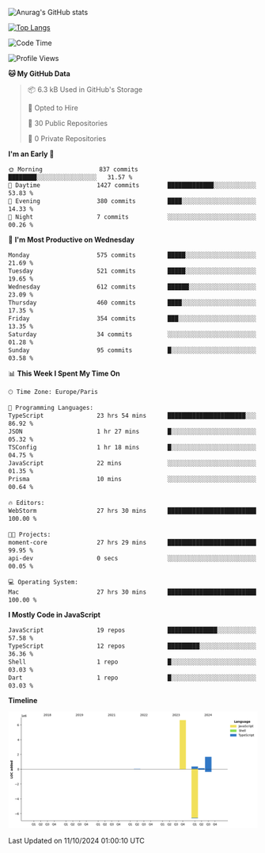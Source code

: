 ![Anurag's GitHub stats](https://github-readme-stats.vercel.app/api?username=sufiane&theme=dark&show_icons=true&count_private=true)


[![Top Langs](https://github-readme-stats.vercel.app/api/top-langs/?username=sufiane&layout=compact)](https://github.com/anuraghazra/github-readme-stats)

<!--START_SECTION:waka-->
![Code Time](http://img.shields.io/badge/Code%20Time-1%2C380%20hrs%2041%20mins-blue)

![Profile Views](http://img.shields.io/badge/Profile%20Views-0-blue)

**🐱 My GitHub Data** 

> 📦 6.3 kB Used in GitHub's Storage 
 > 
> 💼 Opted to Hire
 > 
> 📜 30 Public Repositories 
 > 
> 🔑 0 Private Repositories 
 > 
**I'm an Early 🐤** 

```text
🌞 Morning                837 commits         ████████░░░░░░░░░░░░░░░░░   31.57 % 
🌆 Daytime                1427 commits        █████████████░░░░░░░░░░░░   53.83 % 
🌃 Evening                380 commits         ████░░░░░░░░░░░░░░░░░░░░░   14.33 % 
🌙 Night                  7 commits           ░░░░░░░░░░░░░░░░░░░░░░░░░   00.26 % 
```
📅 **I'm Most Productive on Wednesday** 

```text
Monday                   575 commits         █████░░░░░░░░░░░░░░░░░░░░   21.69 % 
Tuesday                  521 commits         █████░░░░░░░░░░░░░░░░░░░░   19.65 % 
Wednesday                612 commits         ██████░░░░░░░░░░░░░░░░░░░   23.09 % 
Thursday                 460 commits         ████░░░░░░░░░░░░░░░░░░░░░   17.35 % 
Friday                   354 commits         ███░░░░░░░░░░░░░░░░░░░░░░   13.35 % 
Saturday                 34 commits          ░░░░░░░░░░░░░░░░░░░░░░░░░   01.28 % 
Sunday                   95 commits          █░░░░░░░░░░░░░░░░░░░░░░░░   03.58 % 
```


📊 **This Week I Spent My Time On** 

```text
🕑︎ Time Zone: Europe/Paris

💬 Programming Languages: 
TypeScript               23 hrs 54 mins      ██████████████████████░░░   86.92 % 
JSON                     1 hr 27 mins        █░░░░░░░░░░░░░░░░░░░░░░░░   05.32 % 
TSConfig                 1 hr 18 mins        █░░░░░░░░░░░░░░░░░░░░░░░░   04.75 % 
JavaScript               22 mins             ░░░░░░░░░░░░░░░░░░░░░░░░░   01.35 % 
Prisma                   10 mins             ░░░░░░░░░░░░░░░░░░░░░░░░░   00.64 % 

🔥 Editors: 
WebStorm                 27 hrs 30 mins      █████████████████████████   100.00 % 

🐱‍💻 Projects: 
moment-core              27 hrs 29 mins      █████████████████████████   99.95 % 
api-dev                  0 secs              ░░░░░░░░░░░░░░░░░░░░░░░░░   00.05 % 

💻 Operating System: 
Mac                      27 hrs 30 mins      █████████████████████████   100.00 % 
```

**I Mostly Code in JavaScript** 

```text
JavaScript               19 repos            ██████████████░░░░░░░░░░░   57.58 % 
TypeScript               12 repos            █████████░░░░░░░░░░░░░░░░   36.36 % 
Shell                    1 repo              █░░░░░░░░░░░░░░░░░░░░░░░░   03.03 % 
Dart                     1 repo              █░░░░░░░░░░░░░░░░░░░░░░░░   03.03 % 
```



**Timeline**

![Lines of Code chart](https://raw.githubusercontent.com/Sufiane/Sufiane/main/assets/bar_graph.png)


 Last Updated on 11/10/2024 01:00:10 UTC
<!--END_SECTION:waka-->


<!--
**Sufiane/sufiane** is a ✨ _special_ ✨ repository because its `README.md` (this file) appears on your GitHub profile.

Here are some ideas to get you started:

- 🔭 I’m currently working on ...
- 🌱 I’m currently learning ...
- 👯 I’m looking to collaborate on ...
- 🤔 I’m looking for help with ...
- 💬 Ask me about ...
- 📫 How to reach me: ...
- 😄 Pronouns: ...
- ⚡ Fun fact: ...
-->
